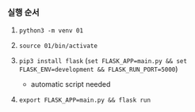 ### 실행 순서

1. `python3 -m venv 01`

2. `source 01/bin/activate`

3. `pip3 install flask`
   (`set FLASK_APP=main.py && set FLASK_ENV=development && FLASK_RUN_PORT=5000`)

   - automatic script needed

4. `export FLASK_APP=main.py && flask run`

